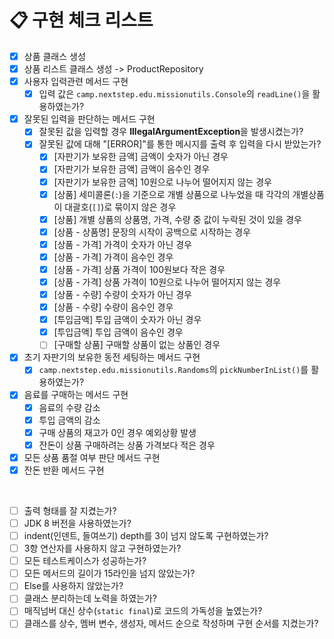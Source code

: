 # 📋 구현 체크 리스트
* [X] 상품 클래스 생성
* [X] 상품 리스트 클래스 생성 -> ProductRepository
* [X] 사용자 입력관련 메서드 구현
    * [X] 입력 값은 `camp.nextstep.edu.missionutils.Console`의 `readLine()`을 활용하였는가?
* [X] 잘못된 입력을 판단하는 메서드 구현
    * [X] 잘못된 값을 입력할 경우 **IllegalArgumentException**을 발생시켰는가?
    * [X] 잘못된 값에 대해 "[ERROR]"를 통한 메시지를 출력 후 입력을 다시 받았는가?
        * [X] [자판기가 보유한 금액] 금액이 숫자가 아닌 경우
        * [X] [자판기가 보유한 금액] 금액이 음수인 경우
        * [X] [자판기가 보유한 금액] 10원으로 나누어 떨어지지 않는 경우
        * [X] [상품] 세미콜론(`:`)을 기준으로 개별 상품으로 나누었을 때 각각의 개별상품이 대괄호(`[]`)로 묶이지 않은 경우
        * [X] [상품] 개별 상품의 상품명, 가격, 수량 중 값이 누락된 것이 있을 경우
        * [X] [상품 - 상품명] 문장의 시작이 공백으로 시작하는 경우
        * [X] [상품 - 가격] 가격이 숫자가 아닌 경우
        * [X] [상품 - 가격] 가격이 음수인 경우
        * [X] [상품 - 가격] 상품 가격이 100원보다 작은 경우
        * [X] [상품 - 가격] 상품 가격이 10원으로 나누어 떨어지지 않는 경우
        * [X] [상품 - 수량] 수량이 숫자가 아닌 경우
        * [X] [상품 - 수량] 수량이 음수인 경우
        * [X] [투입금액] 투입 금액이 숫자가 아닌 경우
        * [X] [투입금액] 투입 금액이 음수인 경우
        * [ ] [구매할 상품] 구매할 상품이 없는 상품인 경우
* [X] 초기 자판기의 보유한 동전 세팅하는 메서드 구현
    * [X] `camp.nextstep.edu.missionutils.Randoms`의 `pickNumberInList()`를 활용하였는가?
* [X] 음료를 구매하는 메서드 구현
    * [X] 음료의 수량 감소
    * [X] 투입 금액의 감소
    * [X] 구매 상품의 재고가 0인 경우 예외상황 발생
    * [X] 잔돈이 상품 구매하려는 상품 가격보다 적은 경우
* [X] 모든 상품 품절 여부 판단 메서드 구현
* [X] 잔돈 반환 메서드 구현

<br>

* [ ] 출력 형태를 잘 지켰는가?
* [ ] JDK 8 버전을 사용하였는가?
* [ ] indent(인덴트, 들여쓰기) depth를 3이 넘지 않도록 구현하였는가?
* [ ] 3항 연산자를 사용하지 않고 구현하였는가?
* [ ] 모든 테스트케이스가 성공하는가?
* [ ] 모든 메서드의 길이가 15라인을 넘지 않았는가?
* [ ] Else를 사용하지 않았는가?
* [ ] 클래스 분리하는데 노력을 하였는가?
* [ ] 매직넘버 대신 상수(`static final`)로 코드의 가독성을 높였는가?
* [ ] 클래스를 상수, 멤버 변수, 생성자, 메서드 순으로 작성하며 구현 순서를 지켰는가?